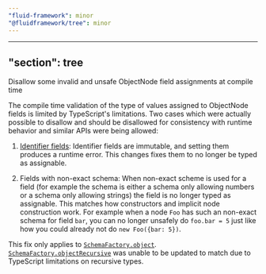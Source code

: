 ```yaml
---
"fluid-framework": minor
"@fluidframework/tree": minor
---
```

---
"section": tree
---

Disallow some invalid and unsafe ObjectNode field assignments at compile time

The compile time validation of the type of values assigned to ObjectNode fields is limited by TypeScript's limitations.
Two cases which were actually possible to disallow and should be disallowed for consistency with runtime behavior and similar APIs were being allowed:

1. [Identifier fields](https://fluidframework.com/docs/api/v2/fluid-framework/schemafactory-class#identifier-property):
   Identifier fields are immutable, and setting them produces a runtime error.
   This changes fixes them to no longer be typed as assignable.

2. Fields with non-exact schema:
   When non-exact scheme is used for a field (for example the schema is either a schema only allowing numbers or a schema only allowing strings) the field is no longer typed as assignable.
   This matches how constructors and implicit node construction work.
   For example when a node `Foo` has such an non-exact schema for field `bar`, you can no longer unsafely do `foo.bar = 5` just like how you could already not do `new Foo({bar: 5})`.

This fix only applies to [`SchemaFactory.object`](https://fluidframework.com/docs/api/v2/fluid-framework/schemafactory-class#object-method).
[`SchemaFactory.objectRecursive`](https://fluidframework.com/docs/api/v2/fluid-framework/schemafactory-class#objectrecursive-method) was unable to be updated to match due to TypeScript limitations on recursive types.
